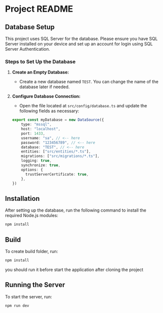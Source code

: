 # Project README

## Database Setup

This project uses SQL Server for the database. Please ensure you have SQL Server installed on your device and set up an account for login using SQL Server Authentication.

### Steps to Set Up the Database

1. **Create an Empty Database:**
   - Create a new database named `TEST`. You can change the name of the database later if needed.

2. **Configure Database Connection:**
   - Open the file located at `src/config/database.ts` and update the following fields as necessary:
   
   ```typescript
   export const myDatabase = new DataSource({
       type: "mssql",
       host: "localhost",
       port: 1433,
       username: "sa", // <-- here
       password: "123456789", // <-- here
       database: "TEST", // <-- here
       entities: ["src/entities/*.ts"],
       migrations: ["src/migrations/*.ts"],
       logging: true,
       synchronize: true,
       options: {
         trustServerCertificate: true,
       },
   })
   ```

## Installation

After setting up the database, run the following command to install the required Node.js modules:

```bash
npm install
```

## Build

To create build folder, run:

```bash
npm install
```
you should run it before start the application after cloning the project

## Running the Server

To start the server, run:

```bash
npm run dev
```
